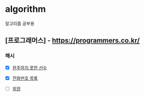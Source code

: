 # algorithm
알고리즘 공부용

## [프로그래머스] - https://programmers.co.kr/


### 해시
  - [x] [완주하지 못한 선수](./src/a0/A001.md)
  - [x] [전화번호 목록](./src/a0/A002.md)
  - [ ] [위장](./src/a0/A003.md)
  